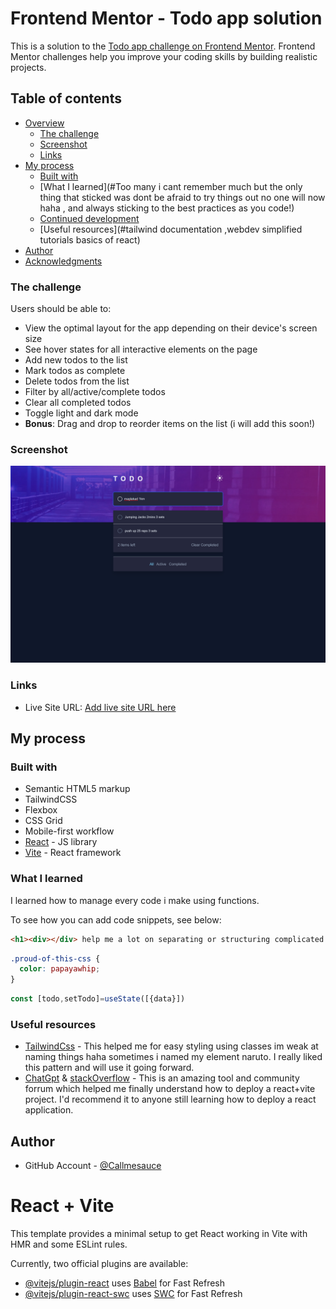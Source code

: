 # Frontend Mentor - Todo app solution

This is a solution to the [Todo app challenge on Frontend Mentor](https://www.frontendmentor.io/challenges/todo-app-Su1_KokOW). Frontend Mentor challenges help you improve your coding skills by building realistic projects.

## Table of contents

- [Overview](#overview)
  - [The challenge](#the-challenge)
  - [Screenshot](#screenshot)
  - [Links](#links)
- [My process](#my-process)
  - [Built with](#ReactJsWithTailwindCss)
  - [What I learned](#Too many i cant remember much but the only thing that sticked was dont be afraid to try things out no one will now haha , and always sticking to the best practices as you code!)
  - [Continued development](#continued-development)
  - [Useful resources](#tailwind documentation ,webdev simplified tutorials basics of react)
- [Author](#zeusOrilla)
- [Acknowledgments](#acknowledgments)

### The challenge

Users should be able to:

- View the optimal layout for the app depending on their device's screen size
- See hover states for all interactive elements on the page
- Add new todos to the list
- Mark todos as complete
- Delete todos from the list
- Filter by all/active/complete todos
- Clear all completed todos
- Toggle light and dark mode
- **Bonus**: Drag and drop to reorder items on the list (i will add this soon!)

### Screenshot

![](./todoReactsc1.png)

### Links

- Live Site URL: [Add live site URL here](https://saucedcoder.github.io/FrontEndMentor-TodoList/)

## My process

### Built with

- Semantic HTML5 markup
- TailwindCSS
- Flexbox
- CSS Grid
- Mobile-first workflow
- [React](https://reactjs.org/) - JS library
- [Vite](https://vitejs.dev/) - React framework

### What I learned

I learned how to manage every code i make using functions.

To see how you can add code snippets, see below:

```html
<h1><div></div> help me a lot on separating or structuring complicated stuffs</h1>
```

```css
.proud-of-this-css {
  color: papayawhip;
}
```

```js
const [todo,setTodo]=useState([{data}])
```


### Useful resources

- [TailwindCss](https://tailwindcss.com/) - This helped me for easy styling using classes im weak at naming things haha sometimes i named my element naruto. I really liked this pattern and will use it going forward.
- [ChatGpt](https://chat.openai.com/) & [stackOverflow](https://stackoverflow.com/) - This is an amazing tool and community forrum which helped me finally understand how to deploy a react+vite project. I'd recommend it to anyone still learning how to deploy a react application.

## Author

- GitHub Account - [@Callmesauce](https://github.com/SaucedCODER/)

# React + Vite

This template provides a minimal setup to get React working in Vite with HMR and some ESLint rules.

Currently, two official plugins are available:

- [@vitejs/plugin-react](https://github.com/vitejs/vite-plugin-react/blob/main/packages/plugin-react/README.md) uses [Babel](https://babeljs.io/) for Fast Refresh
- [@vitejs/plugin-react-swc](https://github.com/vitejs/vite-plugin-react-swc) uses [SWC](https://swc.rs/) for Fast Refresh
